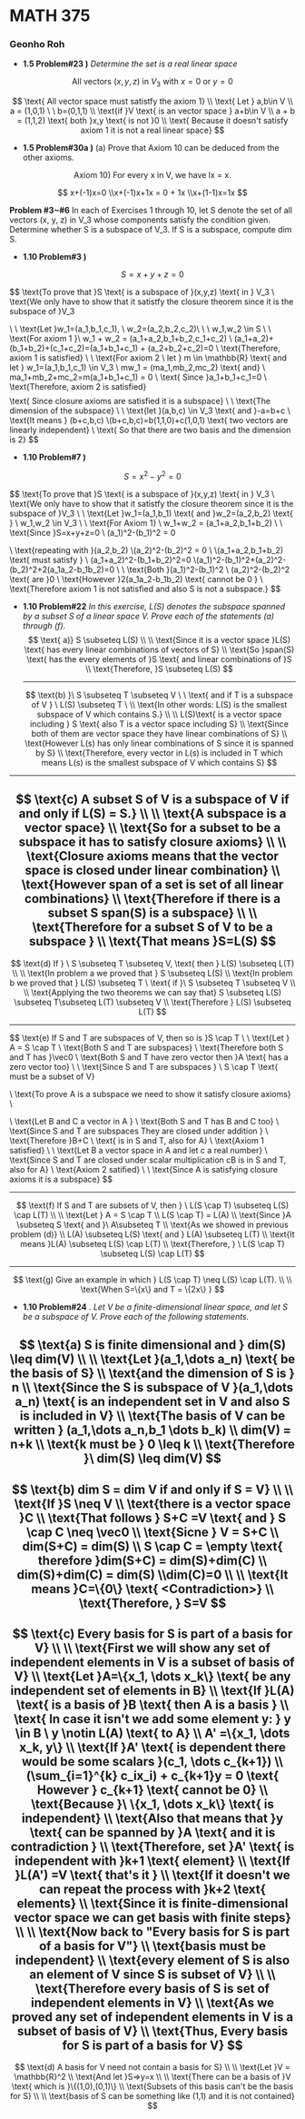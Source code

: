 # MATH 375

### Geonho Roh



* **1.5 Problem#23 )** *Determine the set is a real linear space*

$$
\text{All vectors }(x,y,z)\text{ in }V_3 \text{ with }x=0 \text{ or }y=0
$$

$$
\text{ All vector space must satistfy the axiom 1}
\\ \text{ Let } a,b\in V
\\ a = (1,0,1) \ \ b=(0,1,1)
\\ \text{if }V \text{ is an vector space } a+b\in V 
\\ a + b = (1,1,2) \text{ both }x,y \text{ is not }0
\\ \text{ Because it doesn't satisfy axiom 1 it is not a real linear space}
$$

* **1.5 Problem#30a )** (a) Prove that Axiom 10 can be deduced from the other axioms.

$$
\text{Axiom 10) For every x in V, we have lx = x.}
$$

$$
x+(-1)x=0
\\x+(-1)x+1x = 0 + 1x
\\x+(1-1)x=1x
$$

**Problem #3~#6** In each of Exercises 1 through 10, let S denote the set of all vectors (x, y, z) in V_3 whose components satisfy the condition given. Determine whether S is a subspace of V_3. If S is a subspace, compute dim S.

* **1.10 Problem#3 )**

$$
S=x+y+z=0
$$

$$
\text{To prove that }S \text{ is a subspace of }(x,y,z) \text{ in }  V_3
\\ \text{We only have to show that it satistfy the closure theorem since it is the subspace of }V_3


\\ \\ \text{Let }w_1=(a_1,b_1,c_1), \ w_2=(a_2,b_2,c_2)\ \ \ w_1,w_2 \in S
\\
\\ \text{For axiom 1  }\  w_1 + w_2 = (a_1+a_2,b_1+b_2,c_1+c_2)
\\ (a_1+a_2)+(b_1+b_2)+(c_1+c_2)=(a_1+b_1+c_1) + (a_2+b_2+c_2)=0
\\ \text{Therefore, axiom 1 is satisfied}
\\ 
\\ \text{For axiom 2 \ let } m \in \mathbb{R} \text{ and let } w_1=(a_1,b_1,c_1) \in V_3
\\ mw_1 = (ma_1,mb_2,mc_2) \text{ and}
\\ ma_1+mb_2+mc_2=m(a_1+b_1+c_1) = 0 \ \text{ Since }a_1+b_1+c_1=0
\\ \text{Therefore, axiom 2 is satisfied}
$$
$$
\text{ Since closure axioms are satisfied it is a subspace}
\\
\\ \text{The dimension of the subspace}
\\
\\ \text{let  }(a,b,c) \in V_3 \text{ and }-a=b+c
\\ \text{It means } (b+c,b,c)
\\(b+c,b,c)=b(1,1,0)+c(1,0,1) \text{ two vectors are linearly independent}
\\ \text{ So that there are two basis and the dimension is 2}
$$



* **1.10 Problem#7 )**  

$$
S=x^2-y^2=0
$$

$$
\text{To prove that }S \text{ is a subspace of }(x,y,z) \text{ in }  V_3
\\ \text{We only have to show that it satistfy the closure theorem since it is the subspace of }V_3
\\
\\ \text{Let }w_1=(a_1,b_1) \text{ and }w_2=(a_2,b_2) \text{ } \ w_1,w_2 \in V_3
\\
\\ \text{For Axiom 1}
\\ w_1+w_2 = (a_1+a_2,b_1+b_2)
\\
\\ \text{Since }S=x+y+z=0
\\ (a_1)^2-(b_1)^2 = 0

\\ \text{repeating with }(a_2,b_2)
\\(a_2)^2-(b_2)^2 = 0
\\
\\(a_1+a_2,b_1+b_2) \text{ must satisfy }
\\ (a_1+a_2)^2-(b_1+b_2)^2=0
\\(a_1)^2-(b_1)^2+(a_2)^2-(b_2)^2+2(a_1a_2-b_1b_2)=0
\\
\\ \text{Both }(a_1)^2-(b_1)^2 \ (a_2)^2-(b_2)^2 \text{ are }0
\\ \text{However }2(a_1a_2-b_1b_2) \text{ cannot be 0 }
\\ \text{Therefore axiom 1 is not satisfied and also S is not a subspace.}
$$

* **1.10 Problem#22**  *In this exercise, L(S) denotes the subspace spanned by a subset S of a linear space V. Prove each of the statements (a) through (f).*
  $$
  \text{ a)} S \subseteq L(S)
  \\
  \\ \text{Since it is a vector space }L(S) \text{ has every linear combinations of vectors of S}
  \\ \text{So }span(S) \text{ has the every elements of }S \text{ and linear combinations of }S
  \\ \text{Therefore, }S \subseteq L(S)
  $$
  
  ---------------------------
  $$
  \text{b) }\ S \subseteq T \subseteq V \ \ \text{ and if T is a subspace of V } \ L(S) \subseteq T  \ \\ \text{In other words:  L(S) is the smallest subspace of V which contains S.}
  \\
  \\ L(S)\text{ is a vector space including } S \text{ also T is a vector space including S} 
  \\ \text{Since both of them are vector space they have linear combinations of S}
  \\ \text{However L(s) has only linear combinations of S since it is spanned by S}
  \\ \text{Therefore, every vector in L(s) is included in T which means L(s) is the smallest subspace of V which contains S}
  $$
  

---------------------------

$$
\text{c) A subset S of V is a subspace of V if and only if L(S) = S.}
\\
\\ \text{A subspace is a vector space}
\\ \text{So for a subset to be a subspace it has to satisfy closure axioms}
\\
\\ \text{Closure axioms means that the vector space is closed under linear combination}
\\ \text{However span of a set is set of all linear combinations}
\\ \text{Therefore if there is a subset S span(S) is a subspace}
\\
\\ \text{Therefore for a subset S of V to be a subspace }
\\ \text{That means }S=L(S)
$$
---------------------------


$$
\text{d) If } \ S \subseteq T \subseteq V, \text{ then } L(S) \subseteq L(T)
\\
\\ \text{In problem a we proved that } S \subseteq L(S) 
\\ \text{In problem b we proved that } L(S) \subseteq T \ \text{ if }\ S \subseteq T \subseteq V
\\
\\ \text{Applying the two theorems we can say that} S \subseteq L(S) \subseteq T\subseteq L(T) \subseteq V
\\ \text{Therefore } L(S) \subseteq L(T)
$$

---------------------------
$$
\text{e) If S and T are subspaces of V, then so is }S \cap T
\\
\\ \text{Let } A = S \cap T
\\ \text{Both S and T are subspaces}
\\ \text{Therefore both S and T has }\vec0 
\\ \text{Both S and T have zero vector then }A \text{ has a zero vector too}
\\
\\ \text{Since S and T are subspaces } \ S \cap T \text{ must be a subset of V}

\\ \text{To prove A is a subspace we need to show it satisfy closure axioms}
\\

\\ \text{Let B and C a vector in A }
\\ \text{Both S and T has B and C too}
\\ \text{Since S and T are subspaces They are closed under addition } 
\\ \text{Therefore }B+C \ \text{ is in S and T, also for A}
\\ \text{Axiom 1 satisfied}
\\
\\ \text{Let B a vector space in A and let c a real number}
\\ \text{Since S and T are closed under scalar multiplication  cB is in S and T, also for A}
\\ \text{Axiom 2 satified}
\\
\\ \text{Since A is satisfying closure axioms it is a subspace}
$$

---------------------------
$$
\text{f) If S and T are subsets of V, then } \ L(S \cap T) \subseteq L(S) \cap L(T)
\\
\\ \text{Let } A = S \cap T
\\  L(S \cap T) = L(A)
\\ \text{Since }A \subseteq S \text{ and }\ A\subseteq T
\\ \text{As we showed in previous problem (d)}
\\ L(A) \subseteq L(S) \text{ and } L(A) \subseteq L(T)
\\ \text{It means }L(A) \subseteq L(S) \cap L(T)
\\  \text{Therefore, } \ L(S \cap T) \subseteq L(S) \cap L(T)
$$

---------------------------
$$
\text{g) Give an example in which } L(S \cap T) \neq L(S) \cap L(T).
\\
\\ \text{When S=\{x\} and T = \{2x\}  }
$$


* **1.10 Problem#24** . *Let V be a finite-dimensional linear space, and let S be a subspace of V. Prove each of the following statements.*

$$
\text{a) S is finite dimensional and } dim(S) \leq dim(V)
\\
\\ \text{Let }(a_1,\dots a_n) \text{ be the basis of S}
\\ \text{and the dimension of S is } n
\\ \text{Since the S is subspace of V }(a_1,\dots a_n) \text{ is an independent set in V and also S is included in V}
\\ \text{The basis of V can be written } (a_1,\dots a_n,b_1 \dots b_k)
\\ dim(V) = n+k
\\ \text{k must be } 0 \leq k
\\ \text{Therefore }\ dim(S) \leq dim(V)
$$
---------------------------

$$
\text{b) dim S = dim V if and only if S = V}
\\
\\ \text{If }S \neq V 
\\ \text{there is a vector space }C 
\\ \text{That follows } S+C =V \text{ and } S \cap C \neq \vec0
\\ \text{Sicne } V = S+C 
\\ dim(S+C) = dim(S)
\\ S \cap C = \empty \text{ therefore }dim(S+C) = dim(S)+dim(C)
\\ dim(S)+dim(C) = dim(S)
\\dim(C)=0
\\
\\ \text{It means }C=\{0\} \text{ <Contradiction>}
\\ \text{Therefore, } S=V 
$$
---------------------------

$$
\text{c) Every basis for S is part of a basis for V}
\\
\\ \text{First we will show any set of independent elements in V is a subset of basis of V}
\\ \text{Let }A=\{x_1, \dots x_k\} \text{ be any independent set of elements in B}
\\ \text{If }L(A) \text{ is a basis of }B \text{ then A is a basis }
\\ \text{ In case it isn't we add some element y: } y \in B \ y \notin L(A) \text{ to A}
\\ A' =\{x_1, \dots x_k, y\}
\\ \text{If }A' \text{ is dependent there would be some scalars }(c_1, \dots c_{k+1})
\\  (\sum_{i=1}^{k} c_ix_i) + c_{k+1}y = 0  \text{ However } c_{k+1} \text{ cannot be 0} 
\\ \text{Because }\ \{x_1, \dots x_k\} \text{ is independent}
\\ \text{Also that means that }y \text{ can be spanned by }A \text{ and it is contradiction }
\\ \text{Therefore, set }A' \text{ is independent with }k+1 \text{ element}
\\ \text{If }L(A') =V \text{ that's it }
\\ \text{If it doesn't we can repeat the process with }k+2 \text{ elements}
\\ \text{Since it is finite-dimensional vector space we can get basis with finite steps}
\\
\\ \text{Now back to "Every basis for S is part of a basis for V"}
\\ \text{basis must be independent}
\\ \text{every element of S is also an element of V since S is subset of V}
\\
\\ \text{Therefore every basis of S is set of independent elements in V}
\\ \text{As we proved any set of independent elements in V is a subset of basis of V}
\\ \text{Thus, Every basis for S is part of a basis for V}
$$
---------------------------

$$
\text{d) A basis for V need not contain a basis for S}
\\
\\ \text{Let }V = \mathbb{R}^2
\\ \text{And let }S=>y=x 
\\
\\ \text{There can be a basis of }V \text{ which is }\{(1,0),(0,1)\}
\\ \text{Subsets of this basis can't be the basis for S}
\\
\\ \text{basis of S can be something like (1,1) and it is not contained}
$$

